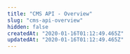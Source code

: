 ```yaml
---
title: "CMS API - Overview"
slug: "cms-api-overview"
hidden: false
createdAt: "2020-01-16T01:12:49.465Z"
updatedAt: "2020-01-16T01:12:49.465Z"
---
```

